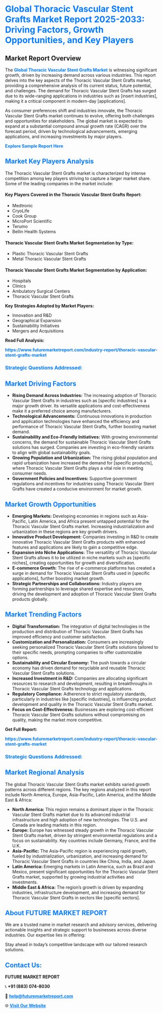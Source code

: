 <h1 style="color: #007BFF;">Global Thoracic Vascular Stent Grafts Market Report 2025-2033: Driving Factors, Growth Opportunities, and Key Players</h1>

<section id="overview">
<h2>Market Report Overview</h2>
<p>The <a href="https://www.futuremarketreport.com/industry-report/thoracic-vascular-stent-grafts-market" style="color: #007BFF; text-decoration: none;"><strong>Global Thoracic Vascular Stent Grafts Market</strong></a> is witnessing significant growth, driven by increasing demand across various industries. This report delves into the key aspects of the Thoracic Vascular Stent Grafts market, providing a comprehensive analysis of its current status, future potential, and challenges. The demand for Thoracic Vascular Stent Grafts has surged due to its wide-ranging applications in industries such as [insert industries], making it a critical component in modern-day [applications].</p>
<p>As consumer preferences shift and industries innovate, the Thoracic Vascular Stent Grafts market continues to evolve, offering both challenges and opportunities for stakeholders. The global market is expected to expand at a substantial compound annual growth rate (CAGR) over the forecast period, driven by technological advancements, emerging applications, and increasing investments by major players.</p>
</section>

<section id="overview">
<p><a href="https://www.futuremarketreport.com/request-sample/reportId=127361" style="color: #007BFF; text-decoration: none;"><strong>Explore Sample Report Here</strong></a></p>
</section>

<section id="key-players">
<h2 style="color: #007BFF;">Market Key Players Analysis</h2>
<p>The Thoracic Vascular Stent Grafts market is characterized by intense competition among key players striving to capture a larger market share. Some of the leading companies in the market include:</p>
<h4>Key Players Covered in the Thoracic Vascular Stent Grafts Report:</h4>
<ul><li>Medtronic</li><li>CryoLife</li><li>Cook Group</li><li>MicroPort Scientific</li><li>Terumo</li><li>Bellin Health Systems</li></ul>
<h4>Thoracic Vascular Stent Grafts Market Segmentation by Type:</h4>
<ul><li>Plastic Thoracic Vascular Stent Grafts</li><li>Metal Thoracic Vascular Stent Grafts</li></ul>

<h4>Thoracic Vascular Stent Grafts Market Segmentation by Application:</h4>
<ul><li>Hospitals</li><li>Clinics</li><li>Ambulatory Surgical Centers</li><li>Thoracic Vascular Stent Grafts</li></ul>
<p><strong>Key Strategies Adopted by Market Players:</strong></p>
<ul>
<li>Innovation and R&D</li>
<li>Geographical Expansion</li>
<li>Sustainability Initiatives</li>
<li>Mergers and Acquisitions</li>
</ul>
</section>

<section>
<p><strong>Read Full Analysis: </strong></p><a href="https://www.futuremarketreport.com/industry-report/thoracic-vascular-stent-grafts-market" style="color: #007BFF; text-decoration: none;"><strong>https://www.futuremarketreport.com/industry-report/thoracic-vascular-stent-grafts-market</strong></a>
<h3 style="color: #007BFF;">Strategic Questions Addressed:</h3>
</section>

<section id="driving-factors">
<h2 style="color: #007BFF;">Market Driving Factors</h2>
<ul>
<li><strong>Rising Demand Across Industries:</strong> The increasing adoption of Thoracic Vascular Stent Grafts in industries such as [specific industries] is a major growth driver. Its versatile applications and cost-effectiveness make it a preferred choice among manufacturers.</li>
<li><strong>Technological Advancements:</strong> Continuous innovations in production and application technologies have enhanced the efficiency and performance of Thoracic Vascular Stent Grafts, further boosting market demand.</li>
<li><strong>Sustainability and Eco-Friendly Initiatives:</strong> With growing environmental concerns, the demand for sustainable Thoracic Vascular Stent Grafts solutions has surged. Companies are investing in eco-friendly variants to align with global sustainability goals.</li>
<li><strong>Growing Population and Urbanization:</strong> The rising global population and rapid urbanization have increased the demand for [specific products], where Thoracic Vascular Stent Grafts plays a vital role in meeting consumer needs.</li>
<li><strong>Government Policies and Incentives:</strong> Supportive government regulations and incentives for industries using Thoracic Vascular Stent Grafts have created a conducive environment for market growth.</li>
</ul>
</section>

<section id="growth-opportunities">
<h2 style="color: #007BFF;">Market Growth Opportunities</h2>
<ul>
<li><strong>Emerging Markets:</strong> Developing economies in regions such as Asia-Pacific, Latin America, and Africa present untapped potential for the Thoracic Vascular Stent Grafts market. Increasing industrialization and urbanization in these regions are key growth drivers.</li>
<li><strong>Innovative Product Development:</strong> Companies investing in R&D to create innovative Thoracic Vascular Stent Grafts products with enhanced features and applications are likely to gain a competitive edge.</li>
<li><strong>Expansion into Niche Applications:</strong> The versatility of Thoracic Vascular Stent Grafts allows it to be utilized in niche markets such as [specific niches], creating opportunities for growth and diversification.</li>
<li><strong>E-commerce Growth:</strong> The rise of e-commerce platforms has created a surge in demand for Thoracic Vascular Stent Grafts used in [specific applications], further boosting market growth.</li>
<li><strong>Strategic Partnerships and Collaborations:</strong> Industry players are forming partnerships to leverage shared expertise and resources, driving the development and adoption of Thoracic Vascular Stent Grafts products globally.</li>
</ul>
</section>

<section id="trending-factors">
<h2 style="color: #007BFF;">Market Trending Factors</h2>
<ul>
<li><strong>Digital Transformation:</strong> The integration of digital technologies in the production and distribution of Thoracic Vascular Stent Grafts has improved efficiency and customer satisfaction.</li>
<li><strong>Customization and Personalization:</strong> Consumers are increasingly seeking personalized Thoracic Vascular Stent Grafts solutions tailored to their specific needs, prompting companies to offer customizable options.</li>
<li><strong>Sustainability and Circular Economy:</strong> The push towards a circular economy has driven demand for recyclable and reusable Thoracic Vascular Stent Grafts solutions.</li>
<li><strong>Increased Investment in R&D:</strong> Companies are allocating significant resources to research and development, resulting in breakthroughs in Thoracic Vascular Stent Grafts technology and applications.</li>
<li><strong>Regulatory Compliance:</strong> Adherence to strict regulatory standards, particularly in industries like [specific industries], is influencing product development and quality in the Thoracic Vascular Stent Grafts market.</li>
<li><strong>Focus on Cost-Effectiveness:</strong> Businesses are exploring cost-efficient Thoracic Vascular Stent Grafts solutions without compromising on quality, making the market more competitive.</li>
</ul>
</section>

<section>
<p><strong>Get Full Report: </strong></p><a href="https://www.futuremarketreport.com/industry-report/thoracic-vascular-stent-grafts-market" style="color: #007BFF; text-decoration: none;"><strong>https://www.futuremarketreport.com/industry-report/thoracic-vascular-stent-grafts-market</strong></a>
<h3 style="color: #007BFF;">Strategic Questions Addressed:</h3>
</section>


<section id="regional-analysis">
<h2 style="color: #007BFF;">Market Regional Analysis</h2>
<p>The global Thoracic Vascular Stent Grafts market exhibits varied growth patterns across different regions. The key regions analyzed in this report include North America, Europe, Asia-Pacific, Latin America, and the Middle East & Africa:</p>
<ul>
<li><strong>North America:</strong> This region remains a dominant player in the Thoracic Vascular Stent Grafts market due to its advanced industrial infrastructure and high adoption of new technologies. The U.S. and Canada are leading markets in this region.</li>
<li><strong>Europe:</strong> Europe has witnessed steady growth in the Thoracic Vascular Stent Grafts market, driven by stringent environmental regulations and a focus on sustainability. Key countries include Germany, France, and the U.K.</li>
<li><strong>Asia-Pacific:</strong> The Asia-Pacific region is experiencing rapid growth, fueled by industrialization, urbanization, and increasing demand for Thoracic Vascular Stent Grafts in countries like China, India, and Japan.</li>
<li><strong>Latin America:</strong> Emerging markets in Latin America, such as Brazil and Mexico, present significant opportunities for the Thoracic Vascular Stent Grafts market, supported by growing industrial activities and investments.</li>
<li><strong>Middle East & Africa:</strong> The region’s growth is driven by expanding industries, infrastructure development, and increasing demand for Thoracic Vascular Stent Grafts in sectors like [specific sectors].</li>
</ul>
</section>

<footer>
<h2 style="color: #007BFF;">About FUTURE MARKET REPORT</h2>
<p>We are a trusted name in market research and advisory services, delivering actionable insights and strategic support to businesses across diverse industries. Our expertise lies in offering:</p>

<p>Stay ahead in today’s competitive landscape with our tailored research solutions.</p>

<h2 style="color: #007BFF;">Contact Us:</h2>
<p><strong>FUTURE MARKET REPORT</strong></p>
<p>📞 <strong>+91 (883) 074-8030</strong></p>
<p>📧 <strong><a href="mailto:help@futuremarketreport.com" style="color: #007BFF;">help@futuremarketreport.com</a></strong></p>
<p>🌐 <strong><a href="https://www.futuremarketreport.com/" style="color: #007BFF;">Visit Our Website</a></strong></p>
</footer>